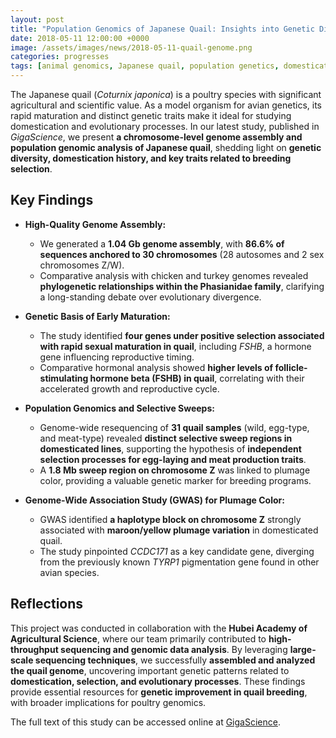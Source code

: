 ```yaml
---
layout: post
title: "Population Genomics of Japanese Quail: Insights into Genetic Diversity and Domestication"
date: 2018-05-11 12:00:00 +0000
image: /assets/images/news/2018-05-11-quail-genome.png
categories: progresses
tags: [animal genomics, Japanese quail, population genetics, domestication]
---
```



The Japanese quail (*Coturnix japonica*) is a poultry species with significant agricultural and scientific value. As a model organism for avian genetics, its rapid maturation and distinct genetic traits make it ideal for studying domestication and evolutionary processes. In our latest study, published in *GigaScience*, we present **a chromosome-level genome assembly and population genomic analysis of Japanese quail**, shedding light on **genetic diversity, domestication history, and key traits related to breeding selection**.  

## Key Findings  

- **High-Quality Genome Assembly:**  
  - We generated a **1.04 Gb genome assembly**, with **86.6% of sequences anchored to 30 chromosomes** (28 autosomes and 2 sex chromosomes Z/W).  
  - Comparative analysis with chicken and turkey genomes revealed **phylogenetic relationships within the Phasianidae family**, clarifying a long-standing debate over evolutionary divergence.  

- **Genetic Basis of Early Maturation:**  
  - The study identified **four genes under positive selection associated with rapid sexual maturation in quail**, including *FSHB*, a hormone gene influencing reproductive timing.  
  - Comparative hormonal analysis showed **higher levels of follicle-stimulating hormone beta (FSHB) in quail**, correlating with their accelerated growth and reproductive cycle.  

- **Population Genomics and Selective Sweeps:**  
  - Genome-wide resequencing of **31 quail samples** (wild, egg-type, and meat-type) revealed **distinct selective sweep regions in domesticated lines**, supporting the hypothesis of **independent selection processes for egg-laying and meat production traits**.  
  - A **1.8 Mb sweep region on chromosome Z** was linked to plumage color, providing a valuable genetic marker for breeding programs.  

- **Genome-Wide Association Study (GWAS) for Plumage Color:**  
  - GWAS identified **a haplotype block on chromosome Z** strongly associated with **maroon/yellow plumage variation** in domesticated quail.  
  - The study pinpointed *CCDC171* as a key candidate gene, diverging from the previously known *TYRP1* pigmentation gene found in other avian species.  

## Reflections  

This project was conducted in collaboration with the **Hubei Academy of Agricultural Science**, where our team primarily contributed to **high-throughput sequencing and genomic data analysis**. By leveraging **large-scale sequencing techniques**, we successfully **assembled and analyzed the quail genome**, uncovering important genetic patterns related to **domestication, selection, and evolutionary processes**. These findings provide essential resources for **genetic improvement in quail breeding**, with broader implications for poultry genomics.  

The full text of this study can be accessed online at [GigaScience](https://doi.org/10.1093/gigascience/giy049).
